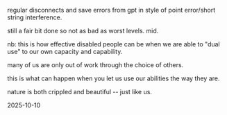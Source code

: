 regular disconnects and save errors from gpt in style of point error/short string interference.  

still a fair bit done so not as bad as worst levels. mid.  

nb: this is how effective disabled people can be when we are able to "dual use" to our own capacity and capability.  

many of us are only out of work through the choice of others.  

this is what can happen when you let us use our abilities the way they are.  

nature is both crippled and beautiful -- just like us.  

2025-10-10  
